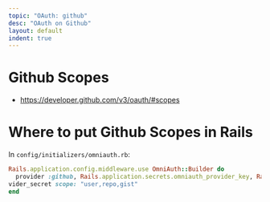 ```yaml
---
topic: "OAuth: github"
desc: "OAuth on Github"
layout: default
indent: true
---
```


# Github Scopes

* <https://developer.github.com/v3/oauth/#scopes>

# Where to put Github Scopes in Rails


In `config/initializers/omniauth.rb`:

```ruby
Rails.application.config.middleware.use OmniAuth::Builder do
  provider :github, Rails.application.secrets.omniauth_provider_key, Rails.application.secrets.omniauth_pro\
vider_secret scope: "user,repo,gist"
end
```
